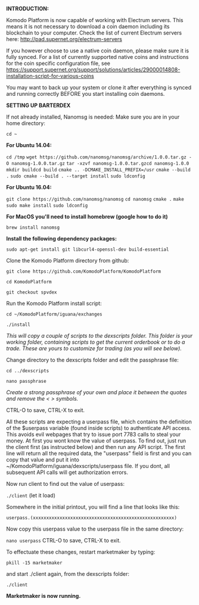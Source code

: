 **INTRODUCTION:**

Komodo Platform is now capable of working with Electrum servers. This means it is not necessary to download a coin daemon including its blockchain to your computer.
Check the list of current Electrum servers here: http://pad.supernet.org/electrum-servers

If you however choose to use a native coin daemon, please make sure it is fully synced. 
For a list of currently supported native coins and instructions for the coin specific configuration file, see https://support.supernet.org/support/solutions/articles/29000014808-installation-script-for-various-coins

You may want to back up your system or clone it after everything is synced and running correctly BEFORE you start installing coin daemons.


**SETTING UP BARTERDEX**

If not already installed, Nanomsg is needed:
Make sure you are in your home directory: 

`cd ~`

**For Ubuntu 14.04:**

`cd /tmp`
`wget https://github.com/nanomsg/nanomsg/archive/1.0.0.tar.gz -O nanomsg-1.0.0.tar.gz`
`tar -xzvf nanomsg-1.0.0.tar.gzcd nanomsg-1.0.0`
`mkdir buildcd build`
`cmake .. -DCMAKE_INSTALL_PREFIX=/usr`
`cmake --build .`
`sudo cmake --build . --target install`
`sudo ldconfig`

**For Ubuntu 16.04:**

`git clone https://github.com/nanomsg/nanomsg`
`cd nanomsg`
`cmake .`
`make`
`sudo make install`
`sudo ldconfig`


**For MacOS you'll need to install homebrew (google how to do it)**

`brew install nanomsg`

**Install the following dependency packages:**

`sudo apt-get install git libcurl4-openssl-dev build-essential`

Clone the Komodo Platform directory from github:

`git clone https://github.com/KomodoPlatform/KomodoPlatform`

`cd KomodoPlatform`

`git checkout spvdex` 

Run the Komodo Platform install script:

`cd ~/KomodoPlatform/iguana/exchanges`

`./install`

_This will copy a couple of scripts to the dexscripts folder. This folder is your working folder, containing scripts to get the current orderbook or to do a trade. These are yours to customize for trading (as you will see below)._

Change directory to the dexscripts folder and edit the passphrase file:

`cd ../dexscripts`

`nano passphrase`

_Create a strong passphrase of your own and place it between the quotes and remove the < > symbols._

CTRL-O to save, CTRL-X to exit.

All these scripts are expecting a userpass file, which contains the definition of the $userpass variable (found inside scripts) to authenticate API access. This avoids evil webpages that try to issue port 7783 calls to steal your money. At first you wont know the value of userpass. To find out, just run the client first (as instructed below) and then run any API script. The first line will return all the required data, the "userpass" field is first and you can copy that value and put it into ~/KomodoPlatform/iguana/dexscripts/userpass file. If you dont, all subsequent API calls will get authorization errors. 

Now run client to find out the value of userpass:

`./client` (let it load)

Somewhere in the initial printout, you will find a line that looks like this: 

`userpass.(xxxxxxxxxxxxxxxxxxxxxxxxxxxxxxxxxxxxxxxxxxxxxxxxxxxxx)`

Now copy this userpass value to the userpass file in the same directory:

`nano userpass`
CTRL-O to save, CTRL-X to exit.


To effectuate these changes, restart marketmaker by typing:

`pkill -15 marketmaker`

and start ./client again, from the dexscripts folder:

`./client`

**Marketmaker is now running.**


